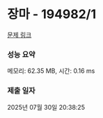 # 장마 - 194982/1 

[문제 링크](https://level.goorm.io/exam/194982/%EC%9E%A5%EB%A7%88/quiz/1) 

### 성능 요약

메모리: 62.35 MB, 시간: 0.16 ms

### 제출 일자

2025년 07월 30일 20:38:25

